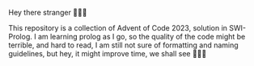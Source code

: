 Hey there stranger 👋👋🏻

This repository is a collection of Advent of Code 2023, solution in SWI-Prolog. I am learning prolog as I go, so the quality of the code might be terrible, and hard to read, I am still not sure of formatting and naming guidelines, but hey, it might improve time, we shall see 👀👀👀
